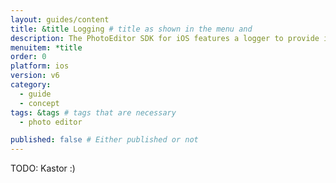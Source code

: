 ```yaml
---
layout: guides/content
title: &title Logging # title as shown in the menu and 
description: The PhotoEditor SDK for iOS features a logger to provide important information to you and your users. Learn how to display or hide information.
menuitem: *title
order: 0
platform: ios
version: v6
category: 
  - guide
  - concept
tags: &tags # tags that are necessary
  - photo editor 

published: false # Either published or not 
---
```


TODO: Kastor :)
